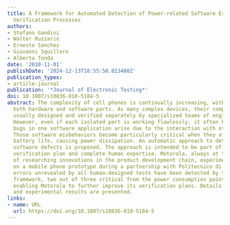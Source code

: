 ```yaml
---
title: A Framework for Automated Detection of Power-related Software Errors in Industrial
  Verification Processes
authors:
- Stefano Gandini
- Walter Ruzzarin
- Ernesto Sanchez
- Giovanni Squillero
- Alberto Tonda
date: '2010-11-01'
publishDate: '2024-12-13T18:55:58.023480Z'
publication_types:
- article-journal
publication: '*Journal of Electronic Testing*'
doi: 10.1007/s10836-010-5184-5
abstract: The complexity of cell phones is continually increasing, with regards to
  both hardware and software parts. As many complex devices, their components are
  usually designed and verified separately by specialized teams of engineers and programmers.
  However, even if each isolated part is working flawlessly, it often happens that
  bugs in one software application arise due to the interaction with other modules.
  Those software misbehaviors become particularly critical when they affect the residual
  battery life, causing power dissipation. An automatic approach to detect power-affecting
  software defects is proposed. The approach is intended to be part of a qualifying
  verification plan and complete human expertise. Motorola, always at the forefront
  of researching innovations in the product development chain, experimented the approach
  on a mobile phone prototype during a partnership with Politecnico di Torino. Software
  errors unrevealed by all human-designed tests have been detected by the proposed
  framework, two out of three critical from the power consumption point of view, thus
  enabling Motorola to further improve its verification plans. Details of the tests
  and experimental results are presented.
links:
- name: URL
  url: https://doi.org/10.1007/s10836-010-5184-5
---
```

